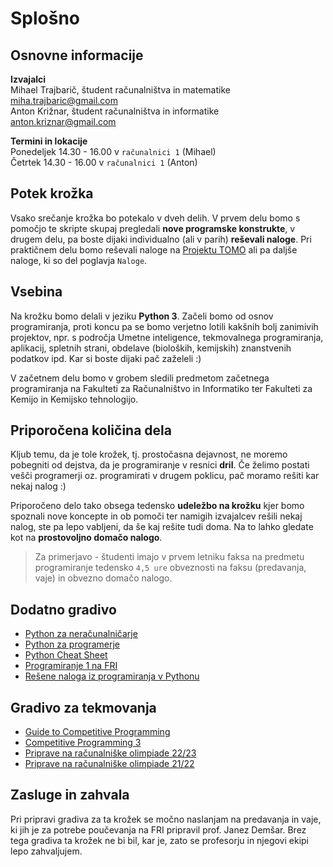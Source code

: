 # Splošno
## Osnovne informacije

**Izvajalci**\
Mihael Trajbarič, študent računalništva in matematike \
[miha.trajbaric@gmail.com](mailto:miha.trajbaric@gmail.com) \
Anton Križnar, študent računalništva in informatike  \
[anton.kriznar@gmail.com](mailto:anton.kriznar@gmail.com)

**Termini in lokacije**\
Ponedeljek 14.30 - 16.00 v `računalnici 1` (Mihael) \
Četrtek 14.30 - 16.00  v `računalnici 1` (Anton)



## Potek krožka

Vsako srečanje krožka bo potekalo v dveh delih. V prvem delu bomo s pomočjo te skripte skupaj pregledali **nove programske konstrukte**, v drugem delu, pa boste dijaki individualno (ali v parih) **reševali naloge**. Pri praktičnem delu bomo reševali naloge na [Projektu TOMO](https://www.projekt-tomo.si/course/207/) ali pa daljše naloge, ki so del poglavja `Naloge`.

## Vsebina

Na krožku bomo delali v jeziku **Python 3**. Začeli bomo od osnov programiranja, proti koncu pa se bomo verjetno lotili kakšnih bolj zanimivih projektov, npr. s področja Umetne inteligence, tekmovalnega programiranja, aplikacij, spletnih strani, obdelave (bioloških, kemijskih) znanstvenih podatkov ipd. Kar si boste dijaki pač zaželeli :)

V začetnem delu bomo v grobem sledili predmetom začetnega programiranja na Fakulteti za Računalništvo in Informatiko ter Fakulteti za Kemijo in Kemijsko tehnologijo.

## Priporočena količina dela

Kljub temu, da je tole krožek, tj. prostočasna dejavnost, ne moremo pobegniti od dejstva, da je programiranje v resnici **dril**. Če želimo postati vešči programerji oz. programirati v drugem poklicu, pač moramo rešiti kar nekaj nalog :)

Priporočeno delo tako obsega tedensko **udeležbo na krožku** kjer bomo spoznali nove koncepte in ob pomoči ter namigih izvajalcev rešili nekaj nalog, ste pa lepo vabljeni, da še kaj rešite tudi doma. Na to lahko gledate kot na **prostovoljno domačo nalogo**.


> Za primerjavo - študenti imajo v prvem letniku faksa na predmetu programiranje tedensko `4,5 ure` obveznosti na faksu (predavanja, vaje) in obvezno domačo nalogo.





## Dodatno gradivo

- [Python za neračunalničarje](https://zalozba.fri.uni-lj.si/moskon2020.pdf)
- [Python za programerje](https://ucilnica.fri.uni-lj.si/file.php/166/Python%20za%20programerje.pdf)
- [Python Cheat Sheet](https://www.pythoncheatsheet.org/)
- [Programiranje 1 na FRI](https://github.com/janezd/predavanja/tree/master/p1)
- [Rešene naloga iz programiranja v Pythonu](https://drive.google.com/file/d/1QTEJUuuJmt7e8x9AHmbiGrqL5rgh0L2z/view?usp=sharing)

## Gradivo za tekmovanja
- [Guide to Competitive Programming](https://drive.google.com/file/d/1vjwFxSsQzI8fd5AGps_pLTTg8wNu404l/view?usp=share_link)
- [Competitive Programming 3](https://drive.google.com/file/d/1s1EwQSUOYcAEEzfHdev8G44YiVx86wiR/view?usp=share_link)
- [Priprave na računalniške olimpiade 22/23](https://ucilnica.acm.si/course/view.php?id=80)
- [Priprave na računalniške olimpiade 21/22](https://moodle.lusy.fri.uni-lj.si/course/view.php?id=78)

## Zasluge in zahvala
Pri pripravi gradiva za ta krožek se močno naslanjam na predavanja in vaje, ki jih je za potrebe poučevanja na FRI pripravil prof. Janez Demšar. Brez tega gradiva ta krožek ne bi bil, kar je, zato se profesorju in njegovi ekipi lepo zahvaljujem.
